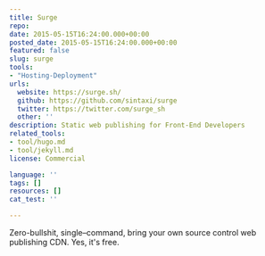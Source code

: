 ```yaml
---
title: Surge
repo: 
date: 2015-05-15T16:24:00.000+00:00
posted_date: 2015-05-15T16:24:00.000+00:00
featured: false
slug: surge
tools:
- "Hosting-Deployment"
urls:
  website: https://surge.sh/
  github: https://github.com/sintaxi/surge
  twitter: https://twitter.com/surge_sh
  other: ''
description: Static web publishing for Front-End Developers
related_tools:
- tool/hugo.md
- tool/jekyll.md
license: Commercial

language: ''
tags: []
resources: []
cat_test: ''

---
```

Zero-bullshit, single–command, bring your own source control web publishing CDN. Yes, it's free.
